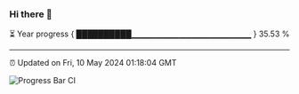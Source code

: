 ### Hi there 👋

⏳ Year progress { ██████████▁▁▁▁▁▁▁▁▁▁▁▁▁▁▁▁▁▁▁▁ } 35.53 %

---

⏰ Updated on Fri, 10 May 2024 01:18:04 GMT

![Progress Bar CI](https://github.com/ZhaoGui/ZhaoGui/workflows/Progress%20Bar%20CI/badge.svg)
